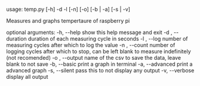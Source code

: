 usage: temp.py [-h] -d  -l  [-n] [-o] [-b | -a] [-s | -v]

Measures and graphs tempertaure of raspberry pi

optional arguments:
  -h, --help        show this help message and exit
  -d , --duration   duration of each measuring cycle in seconds
  -l , --log        number of measuring cycles after which to log the value
  -n , --count      number of logging cycles after which to stop, can be left
                    blank to measure indefinitely (not recomended)
  -o , --output     name of the csv to save the data, leave blank to not save
  -b, --basic       print a graph in terminal
  -a, --advanced    print a advanced graph
  -s, --silent      pass this to not display any output
  -v, --verbose     display all output
